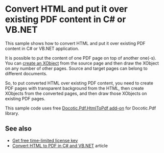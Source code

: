 # Convert HTML and put it over existing PDF content in C# or VB.NET
This sample shows how to convert HTML and put it over existing PDF content in C# or VB.NET application.

It is possible to put the content of one PDF page on top of another one(-s). You can [create an XObject](/Samples/XObjects%2C%20watermarks%20and%20backgrounds/CreateXObjectFromPage) from the source page and then draw the XObject on any number of other pages. Source and target pages can belong to different documents. 

So, to put converted HTML over existing PDF content, you need to create PDF pages with transparent background from the HTML, then create XObjects from the converted pages, and then draw those XObjects on existing PDF pages.

This sample code uses free [Docotic.Pdf.HtmlToPdf add-on](https://www.nuget.org/packages/BitMiracle.Docotic.Pdf.HtmlToPdf/) for Docotic.Pdf library.

## See also
* [Get free time-limited license key](https://bitmiracle.com/pdf-library/download)
* [Convert HTML to PDF in C# and VB.NET](https://bitmiracle.com/pdf-library/html-pdf/convert) article